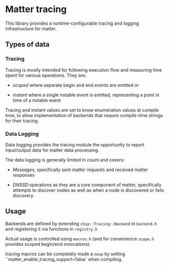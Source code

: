 # Matter tracing

This library provides a runtime-configurable tracing and logging infrastructure
for matter.

## Types of data

### Tracing

Tracing is mostly intended for following execution flow and measuring time spent
for various operations. They are:

-   _scoped_ where separate begin and end events are emitted _or_

-   _instant_ where a single notable event is emitted, representing a point in
    time of a notable event

Tracing and instant values are set to know enumeration values at compile time,
to allow implementation of backends that require compile-time strings for their
tracing.

### Data Logging

Data logging provides the tracing module the opportunity to report input/output
data for matter data processing.

The data logging is generally limited in count and covers:

-   _Messages_, specifically sent matter requests and received matter responses

-   _DNSSD_ operations as they are a core component of matter, specifically
    attempts to discover nodes as well as when a node is discovered or fails
    discovery.

## Usage

Backends are defined by extending `chip::Tracing::Backend` in `backend.h` and
registering it via functions in `registry.h`

Actual usage is controlled using `macros.h` (and for convenience `scope.h`
provides scoped begin/end invocations).

tracing macros can be completely made a `noop` by setting
``matter_enable_tracing_support=false` when compiling.
